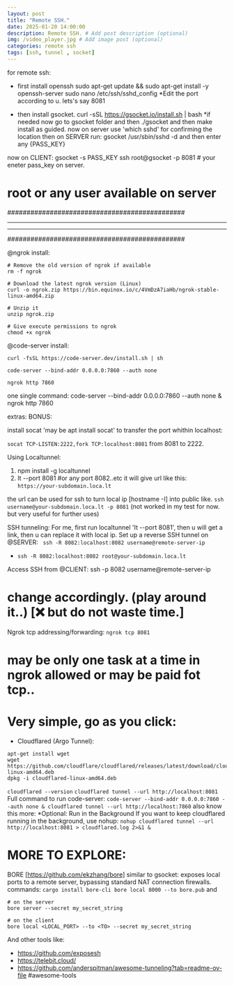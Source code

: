 ```yaml
---
layout: post
title: "Remote SSH."
date: 2025-01-20 14:00:00
description: Remote SSH. # Add post description (optional)
img: /video_player.jpg # Add image post (optional)
categories: remote ssh
tags: [ssh, tunnel , socket]
---
```


for remote ssh:
- first install openssh
sudo apt-get update && sudo apt-get install -y openssh-server
sudo nano /etc/ssh/sshd_config
*Edit the port according to u. lets's say 8081

- then install gsocket.
curl -sSL https://gsocket.io/install.sh | bash
*if needed now go to gsocket folder and then ./gsocket and then make install as guided.
now on server use 'which sshd' for confirming the location
then on SERVER run:
gsocket /usr/sbin/sshd -d
and then enter any {PASS_KEY}

now on CLIENT:
gsocket -s PASS_KEY ssh root@gsocket -p 8081 # your eneter pass_key on server.
# root or any user available on server

##############################################
<hr />
<hr />
##############################################

@ngrok install:
```
# Remove the old version of ngrok if available
rm -f ngrok

# Download the latest ngrok version (Linux)
curl -o ngrok.zip https://bin.equinox.io/c/4VmDzA7iaHb/ngrok-stable-linux-amd64.zip

# Unzip it
unzip ngrok.zip

# Give execute permissions to ngrok
chmod +x ngrok
```

@code-server install:
```
curl -fsSL https://code-server.dev/install.sh | sh

code-server --bind-addr 0.0.0.0:7860 --auth none

ngrok http 7860
```

one single command:
code-server --bind-addr 0.0.0.0:7860 --auth none & ngrok http 7860

extras:
BONUS:

install socat 'may be apt install socat'
 to transfer the port whithin localhost:

``` socat TCP-LISTEN:2222,fork TCP:localhost:8081 ``` 
from 8081 to 2222.

Using Localtunnel:
1. npm install -g localtunnel
2. lt --port 8081    #or any port 8082..etc
 it will give url like this:
  `https://your-subdomain.loca.lt`

the url can be used for ssh to turn local ip [hostname -I] into public like.
 `` ssh username@your-subdomain.loca.lt -p 8081 ``
(not worked in my test for now. but very useful for further uses)

 SSH tunneling:
 For me, first run localtunnel 'It --port 8081', then u will get a link, then u can replace it with local ip.
 Set up a reverse SSH tunnel on @SERVER:
` ssh -R 8082:localhost:8082 username@remote-server-ip`
- `ssh -R 8082:localhost:8082 root@your-subdomain.loca.lt`
  
Access SSH from @CLIENT:
ssh -p 8082 username@remote-server-ip
# change accordingly.   (play around it..) [❌ but do not waste time.]

Ngrok tcp addressing/forwarding:
 `ngrok tcp 8081`
# may be only one task at a time in ngrok allowed or may be paid fot tcp..


# Very simple, go as you click:
* Cloudflared (Argo Tunnel):
```
apt-get install wget
wget https://github.com/cloudflare/cloudflared/releases/latest/download/cloudflared-linux-amd64.deb
dpkg -i cloudflared-linux-amd64.deb
```
` cloudflared --version `
`` cloudflared tunnel --url http://localhost:8081 ``
Full command to run code-server:
` code-server --bind-addr 0.0.0.0:7860 --auth none & cloudflared tunnel --url http://localhost:7860 `
 also know this more:
*Optional: Run in the Background
If you want to keep cloudflared running in the background, use nohup:
` nohup cloudflared tunnel --url http://localhost:8081 > cloudflared.log 2>&1 & `

# MORE TO EXPLORE:
BORE [https://github.com/ekzhang/bore] similar to gsocket:
exposes local ports to a remote server, bypassing standard NAT connection firewalls.
commands:
`
cargo install bore-cli
bore local 8000 --to bore.pub
`
and 
```
# on the server
bore server --secret my_secret_string

# on the client
bore local <LOCAL_PORT> --to <TO> --secret my_secret_string
```
And other tools like:
- https://github.com/exposesh
- https://telebit.cloud/
- https://github.com/anderspitman/awesome-tunneling?tab=readme-ov-file #awesome-tools
